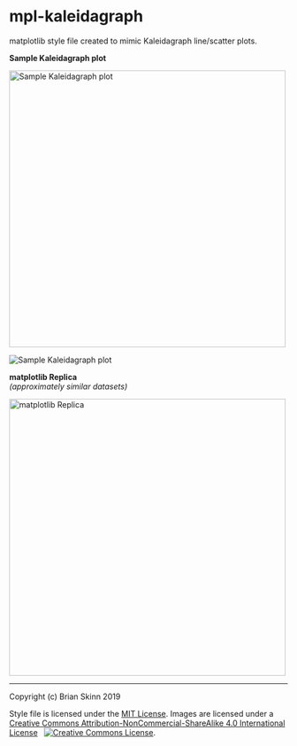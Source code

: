 # mpl-kaleidagraph

matplotlib style file created to mimic Kaleidagraph line/scatter plots.


**Sample Kaleidagraph plot**

<img src="https://github.com/bskinn/mpl-kaleidagraph/raw/master/images/kal.png" alt="Sample Kaleidagraph plot" width="500px">

![Sample Kaleidagraph plot](https://github.com/bskinn/mpl-kaleidagraph/raw/master/images/kal.png)

**matplotlib Replica**  
*(approximately similar datasets)*

<img src="https://github.com/bskinn/mpl-kaleidagraph/raw/master/images/mpl.png" alt="matplotlib Replica" width="500px">


-----

Copyright (c) Brian Skinn 2019

Style file is licensed under the [MIT License](https://github.com/bskinn/mpl-kaleidagraph/blob/master/LICENSE.txt).
Images are licensed under a <a rel="license" href="http://creativecommons.org/licenses/by-nc-sa/4.0/">Creative Commons Attribution-NonCommercial-ShareAlike 4.0 International License</a> &nbsp; <a rel="license" href="http://creativecommons.org/licenses/by-nc-sa/4.0/"><img alt="Creative Commons License" style="border-width:0" src="https://i.creativecommons.org/l/by-nc-sa/4.0/88x31.png" /></a>.
